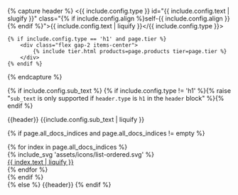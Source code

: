 {% capture header %}
<{{ include.config.type }} id="{{ include.config.text | slugify }}" class="{% if include.config.align %}self-{{ include.config.align }}{% endif %}">{{ include.config.text | liquify }}</{{ include.config.type }}>

    {% if include.config.type == 'h1' and page.tier %}
        <div class="flex gap-2 items-center">
            {% include tier.html products=page.products tier=page.tier %}
        </div>
    {% endif %}
{% endcapture %}

{% if include.config.sub_text %}
{% if include.config.type != 'h1' %}{% raise "`sub_text` is only supported if `header.type` is `h1` in the `header` block" %}{% endif %}
<div class="flex flex-col gap-2">
{{header}}
<span class="text-xl font-light">{{include.config.sub_text | liquify }}</span>

{% if page.all_docs_indices and page.all_docs_indices != empty  %}
<div class="flex gap-2 items-center pt-2">
    {% for index in page.all_docs_indices %}
        <div class="flex gap-2 items-center w-fit badge bg-brand-saturated/40">
            <div class="flex w-3 h-3 text-brand shrink-0">{% include_svg 'assets/icons/list-ordered.svg' %}</div>
            <a class="text-primary text-xs" href="{{ index.url | liquify }}">{{ index.text | liquify }}</a>
        </div>
    {% endfor %}
</div>
{% endif %}
</div>
{% else %}
{{header}}
{% endif %}